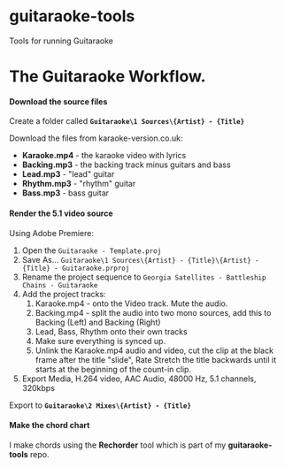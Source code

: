 # guitaraoke-tools
Tools for running Guitaraoke

# The Guitaraoke Workflow.

#### Download the source files

Create a folder called **`Guitaraoke\1 Sources\{Artist} - {Title}`**

Download the files from karaoke-version.co.uk:

* **Karaoke.mp4** - the karaoke video with lyrics
* **Backing.mp3** - the backing track minus guitars and bass
* **Lead.mp3** - "lead" guitar
* **Rhythm.mp3** - "rhythm" guitar
* **Bass.mp3** - bass guitar

#### Render the 5.1 video source

Using Adobe Premiere:

1. Open the `Guitaraoke - Template.proj`
2. Save As... `Guitaraoke\1 Sources\{Artist} - {Title}\{Artist} - {Title} - Guitaraoke.prproj`
3. Rename the project sequence to `Georgia Satellites - Battleship Chains - Guitaraoke`
4. Add the project tracks:
   1. Karaoke.mp4 - onto the Video track. Mute the audio.
   2. Backing.mp4 - split the audio into two mono sources, add this to Backing (Left) and Backing (Right)
   3. Lead, Bass, Rhythm onto their own tracks
   4. Make sure everything is synced up.
   5. Unlink the Karaoke.mp4 audio and video, cut the clip at the black frame after the title "slide", Rate Stretch the title backwards until it starts at the beginning of the count-in clip.
5. Export Media, H.264 video, AAC Audio, 48000 Hz, 5.1 channels, 320kbps

Export to **`Guitaraoke\2 Mixes\{Artist} - {Title}`**

#### Make the chord chart

I make chords using the **Rechorder** tool which is part of my **guitaraoke-tools** repo.











